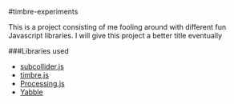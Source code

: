 #timbre-experiments

This is a project consisting of me fooling around with different fun Javascript libraries. I will
 give this project a better title eventually

###Libraries used

- [subcollider.js](http://mohayonao.github.io/subcollider.js/)
- [timbre.js](http://mohayonao.github.io/timbre.js/)
- [Processing.js](http://processingjs.org/)
- [Yabble](https://github.com/jbrantly/yabble)
